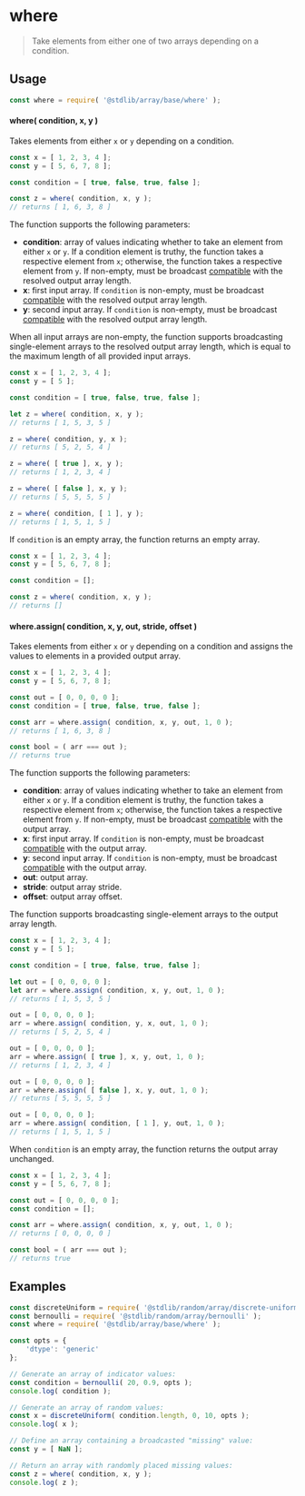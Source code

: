 <!--

@license Apache-2.0

Copyright (c) 2024 The Stdlib Authors.

Licensed under the Apache License, Version 2.0 (the "License");
you may not use this file except in compliance with the License.
You may obtain a copy of the License at

   http://www.apache.org/licenses/LICENSE-2.0

Unless required by applicable law or agreed to in writing, software
distributed under the License is distributed on an "AS IS" BASIS,
WITHOUT WARRANTIES OR CONDITIONS OF ANY KIND, either express or implied.
See the License for the specific language governing permissions and
limitations under the License.

-->

# where

> Take elements from either one of two arrays depending on a condition.

<section class="usage">

## Usage

```javascript
const where = require( '@stdlib/array/base/where' );
```

#### where( condition, x, y )

Takes elements from either `x` or `y` depending on a condition.

```javascript
const x = [ 1, 2, 3, 4 ];
const y = [ 5, 6, 7, 8 ];

const condition = [ true, false, true, false ];

const z = where( condition, x, y );
// returns [ 1, 6, 3, 8 ]
```

The function supports the following parameters:

-   **condition**: array of values indicating whether to take an element from either `x` or `y`. If a condition element is truthy, the function takes a respective element from `x`; otherwise, the function takes a respective element from `y`. If non-empty, must be broadcast [compatible][@stdlib/ndarray/base/broadcast-shapes] with the resolved output array length.
-   **x**: first input array. If `condition` is non-empty, must be broadcast [compatible][@stdlib/ndarray/base/broadcast-shapes] with the resolved output array length.
-   **y**: second input array. If `condition` is non-empty, must be broadcast [compatible][@stdlib/ndarray/base/broadcast-shapes] with the resolved output array length.

When all input arrays are non-empty, the function supports broadcasting single-element arrays to the resolved output array length, which is equal to the maximum length of all provided input arrays.

```javascript
const x = [ 1, 2, 3, 4 ];
const y = [ 5 ];

const condition = [ true, false, true, false ];

let z = where( condition, x, y );
// returns [ 1, 5, 3, 5 ]

z = where( condition, y, x );
// returns [ 5, 2, 5, 4 ]

z = where( [ true ], x, y );
// returns [ 1, 2, 3, 4 ]

z = where( [ false ], x, y );
// returns [ 5, 5, 5, 5 ]

z = where( condition, [ 1 ], y );
// returns [ 1, 5, 1, 5 ]
```

If `condition` is an empty array, the function returns an empty array.

```javascript
const x = [ 1, 2, 3, 4 ];
const y = [ 5, 6, 7, 8 ];

const condition = [];

const z = where( condition, x, y );
// returns []
```

#### where.assign( condition, x, y, out, stride, offset )

Takes elements from either `x` or `y` depending on a condition and assigns the values to elements in a provided output array.

```javascript
const x = [ 1, 2, 3, 4 ];
const y = [ 5, 6, 7, 8 ];

const out = [ 0, 0, 0, 0 ];
const condition = [ true, false, true, false ];

const arr = where.assign( condition, x, y, out, 1, 0 );
// returns [ 1, 6, 3, 8 ]

const bool = ( arr === out );
// returns true
```

The function supports the following parameters:

-   **condition**: array of values indicating whether to take an element from either `x` or `y`. If a condition element is truthy, the function takes a respective element from `x`; otherwise, the function takes a respective element from `y`. If non-empty, must be broadcast [compatible][@stdlib/ndarray/base/broadcast-shapes] with the output array.
-   **x**: first input array. If `condition` is non-empty, must be broadcast [compatible][@stdlib/ndarray/base/broadcast-shapes] with the output array.
-   **y**: second input array. If `condition` is non-empty, must be broadcast [compatible][@stdlib/ndarray/base/broadcast-shapes] with the output array.
-   **out**: output array.
-   **stride**: output array stride.
-   **offset**: output array offset.

The function supports broadcasting single-element arrays to the output array length.

```javascript
const x = [ 1, 2, 3, 4 ];
const y = [ 5 ];

const condition = [ true, false, true, false ];

let out = [ 0, 0, 0, 0 ];
let arr = where.assign( condition, x, y, out, 1, 0 );
// returns [ 1, 5, 3, 5 ]

out = [ 0, 0, 0, 0 ];
arr = where.assign( condition, y, x, out, 1, 0 );
// returns [ 5, 2, 5, 4 ]

out = [ 0, 0, 0, 0 ];
arr = where.assign( [ true ], x, y, out, 1, 0 );
// returns [ 1, 2, 3, 4 ]

out = [ 0, 0, 0, 0 ];
arr = where.assign( [ false ], x, y, out, 1, 0 );
// returns [ 5, 5, 5, 5 ]

out = [ 0, 0, 0, 0 ];
arr = where.assign( condition, [ 1 ], y, out, 1, 0 );
// returns [ 1, 5, 1, 5 ]
```

When `condition` is an empty array, the function returns the output array unchanged.

```javascript
const x = [ 1, 2, 3, 4 ];
const y = [ 5, 6, 7, 8 ];

const out = [ 0, 0, 0, 0 ];
const condition = [];

const arr = where.assign( condition, x, y, out, 1, 0 );
// returns [ 0, 0, 0, 0 ]

const bool = ( arr === out );
// returns true
```

</section>

<!-- /.usage -->

<section class="notes">

</section>

<!-- /.notes -->

<section class="examples">

## Examples

<!-- eslint no-undef: "error" -->

```javascript
const discreteUniform = require( '@stdlib/random/array/discrete-uniform' );
const bernoulli = require( '@stdlib/random/array/bernoulli' );
const where = require( '@stdlib/array/base/where' );

const opts = {
    'dtype': 'generic'
};

// Generate an array of indicator values:
const condition = bernoulli( 20, 0.9, opts );
console.log( condition );

// Generate an array of random values:
const x = discreteUniform( condition.length, 0, 10, opts );
console.log( x );

// Define an array containing a broadcasted "missing" value:
const y = [ NaN ];

// Return an array with randomly placed missing values:
const z = where( condition, x, y );
console.log( z );
```

</section>

<!-- /.examples -->

<!-- Section for related `stdlib` packages. Do not manually edit this section, as it is automatically populated. -->

<section class="related">

</section>

<!-- /.related -->

<!-- Section for all links. Make sure to keep an empty line after the `section` element and another before the `/section` close. -->

<section class="links">

[@stdlib/ndarray/base/broadcast-shapes]: https://github.com/stdlib-js/stdlib/tree/develop/lib/node_modules/%40stdlib/ndarray/base/broadcast-shapes

</section>

<!-- /.links -->
